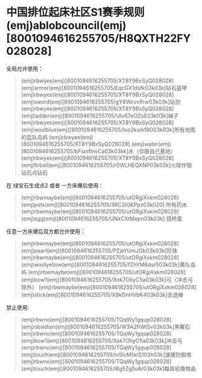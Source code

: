 # 中国排位起床社区S1赛季规则(emj)ablobcouncil(emj)[8001094616255705/H8QXTH22FY028028]

全局允许使用：
> (emj)rbwyes(emj)[8001094616255705/XT8Y9BxSyQ028028] (emj)armor(emj)[8001094616255705/EqcGX1dsfk03k03k]钻石盔甲
(emj)rbwyes(emj)[8001094616255705/XT8Y9BxSyQ028028] (emj)sword(emj)[8001094616255705/gY8Wcvvfhw03k03k]钻剑
(emj)rbwyes(emj)[8001094616255705/XT8Y9BxSyQ028028] (emj)ladder(emj)[8001094616255705/UIv67eOZoE03k03k]梯子
(emj)rbwyes(emj)[8001094616255705/XT8Y9BxSyQ028028] (emj)woolblue(emj)[8001094616255705/Ioo2ksm19O03k03k]所有地图的蓝队岛屿
(emj)rbwyes(emj)[8001094616255705/XT8Y9BxSyQ028028] (emj)water(emj)[8001094616255705/bFsmflnvCa03k03kk]水（仅限自己基地）
(emj)rbwyes(emj)[8001094616255705/XT8Y9BxSyQ028028] (emj)firball(emj)[8001094616255705/r0WLHEQXNP03k03k]火球炸毁钻石点钻石

在 绿宝石生成点2 或者 一方床爆后使用：
> (emj)rbwmaybe(emj)[8001094616255705/utORgiXxkm028028] (emj)pots(emj)[8001094616255705/3RC2IGKPpz03k020] 所有药水
(emj)rbwmaybe(emj)[8001094616255705/utORgiXxkm028028] (emj)egg(emj)[8001094616255705/UNxCXtMepn03k03k] 搭桥蛋

任意一方床爆后双方都允许使用：
> (emj)rbwmaybe(emj)[8001094616255705/utORgiXxkm028028] (emj)pearl(emj)[8001094616255705/PZjeYUmJGb03k03k]珍珠
(emj)rbwmaybe(emj)[8001094616255705/utORgiXxkm028028] (emj)woolyellow(emj)[8001094616255705/fZhYM6dsr503k03k]黄队岛屿
(emj)rbwmaybe(emj)[8001094616255705/utORgiXxkm028028] (emj)bow1(emj)[8001094616255705/Xok7OhyC5a03k03k]弓（冲击弓除外）
(emj)rbwmaybe(emj)[8001094616255705/utORgiXxkm028028] (emj)stick(emj)[8001094616255705/X8kOnHVbK403k03k]击退棒

禁止使用:
> (emj)rbwno(emj)[8001094616255705/TQqWy1gqup028028] (emj)obsidian(emj)[8001094616255705/W3A2fIWtSv03k03k]黑曜石
(emj)rbwno(emj)[8001094616255705/TQqWy1gqup028028] (emj)bow1(emj)[8001094616255705/Xok7OhyC5a03k03k]冲击弓
(emj)rbwno(emj)[8001094616255705/TQqWy1gqup028028] (emj)touch(emj)[8001094616255705/m5IvM1xrS103h03k]速建防御塔
(emj)rbwno(emj)[8001094616255705/TQqWy1gqup028028] (emj)touch(emj)[8001094616255705/l8g5Zg5u6r03k03k]每周轮换物品
